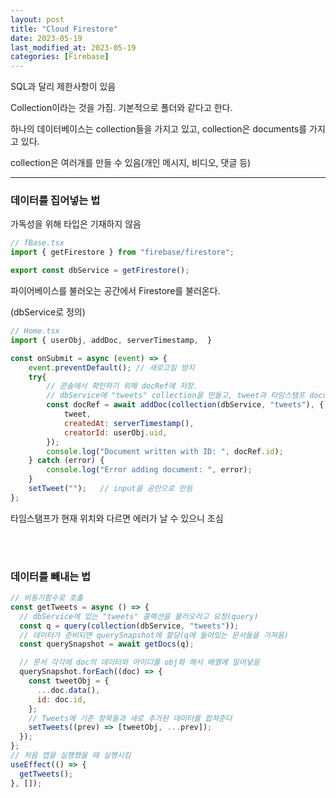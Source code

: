 ```yaml
---
layout: post
title: "Cloud Firestore"
date: 2023-05-19
last_modified_at: 2023-05-19
categories: [Firebase]
---
```


SQL과 달리 제한사항이 있음

Collection이라는 것을 가짐. 기본적으로 폴더와 같다고 한다.

하나의 데이터베이스는 collection들을 가지고 있고, collection은 documents를 가지고 있다.

collection은 여러개를 만들 수 있음(개인 메시지, 비디오, 댓글 등)

---

### 데이터를 집어넣는 법

가독성을 위해 타입은 기재하지 않음

```javascript
// fBase.tsx
import { getFirestore } from "firebase/firestore";

export const dbService = getFirestore();
```

파이어베이스를 불러오는 공간에서 Firestore를 불러온다.

(dbService로 정의)

```javascript
// Home.tsx
import { userObj, addDoc, serverTimestamp,  }

const onSubmit = async (event) => {
    event.preventDefault(); // 새로고침 방지
    try{
        // 콘솔에서 확인하기 위해 docRef에 저장.
        // dbService에 "tweets" collection을 만들고, tweet과 타임스탬프 document를 전달한다.
        const docRef = await addDoc(collection(dbService, "tweets"), {
            tweet,
            createdAt: serverTimestamp(),
            creatorId: userObj.uid,
        });
        console.log("Document written with ID: ", docRef.id);
    } catch (error) {
        console.log("Error adding document: ", error);
    }
    setTweet("");   // input을 공란으로 만듬
};
```

타임스탬프가 현재 위치와 다르면 에러가 날 수 있으니 조심

<br><br>

### 데이터를 빼내는 법

```javascript
// 비동기함수로 호출
const getTweets = async () => {
  // dbService에 있는 "tweets" 콜렉션을 불러오라고 요청(query)
  const q = query(collection(dbService, "tweets"));
  // 데이터가 준비되면 querySnapshot에 할당(q에 들어있는 문서들을 가져옴)
  const querySnapshot = await getDocs(q);

  // 문서 각각에 doc의 데이터와 아이디를 obj화 해서 배열에 밀어넣음
  querySnapshot.forEach((doc) => {
    const tweetObj = {
      ...doc.data(),
      id: doc.id,
    };
    // Tweets에 기존 항목들과 새로 추가된 데이터를 합쳐준다
    setTweets((prev) => [tweetObj, ...prev]);
  });
};
// 처음 앱을 실행했을 때 실행시킴
useEffect(() => {
  getTweets();
}, []);
```

<br><br><br>
